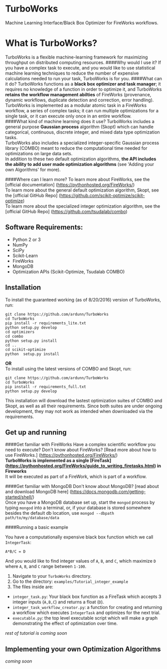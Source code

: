 # TurboWorks
Machine Learning Interface/Black Box Optimizer for FireWorks workflows.

# What is TurboWorks?
TurboWorks is a flexible machine-learning framework for maximizing throughput on distributed computing resources.
####Why would I use it?
If you have a complex task to execute, and you would like to use statistical machine learning techniques to reduce the number of expensive calculations needed
to run your task, TurboWorks is for you. 
####What can it do?
TurboWorks functions as a **black box optimizer and task manager**; it requires no knowledge of a function in order to optimize it, and TurboWorks **retains the workflow
management abilties** of FireWorks (provenance, dynamic workflows, duplicate detection and correction, error handling).   
TurboWorks is implemented as a modular atomic task in a FireWorks workflow, a series of complex tasks; it can run multiple optimizations for a single task, or it can execute
only once in an entire workflow.  
####What kind of machine learning does it use?
TurboWorks includes a general purpose **Gaussian process** algorithm (Skopt) which can handle categorical, continuous, discrete integer, and mixed data type optimization tasks.  
TurboWorks also includes a specialized integer-specific Gaussian process library (COMBO) meant to reduce the computational time needed for optimizations on large data sets.  
In addition to these two default optimization algorithms, **the API includes the ability to add user made optimization algorithms** (see 'Adding your own Algorithms' for more).

####Where can I learn more?
To learn more about FireWorks, see the [official documentation] (https://pythonhosted.org/FireWorks/)  
To learn more about the general default optimization algorithm, Skopt, see the [official GitHub Repo] (https://github.com/scikit-optimize/scikit-optimize)  
To learn more about the specialized integer optimization algorithm, see the [official GitHub Repo] (https://github.com/tsudalab/combo)

## Software Requirements:
- Python 2 or 3
- NumPy
- SciPy
- Scikit-Learn
- FireWorks
- MongoDB
- Optimization APIs (Scikit-Optimize, Tsudalab COMBO)

## Installation

To install the guaranteed working (as of 8/20/2016) version of TurboWorks, run:
```
git clone https://github.com/ardunn/TurboWorks
cd TurboWorks
pip install -r requirements_lite.txt
python setup.py develop
cd optimizers
cd combo
python setup.py install
cd .. 
cd scikit-optimize
python  setup.py install
```

**OR**  
To install using the latest versions of COMBO and Skopt, run:
```
git clone https://github.com/ardunn/TurboWorks
cd TurboWorks
pip install -r requirements_full.txt
python setup.py develop
```
This installation will download the lastest optimization suites of COMBO and Skopt, as well as all their requirements.
Since both suites are under ongoing development, they may not work as intended when downloaded via the requirements.


## Get up and running

####Get familiar with FireWorks
Have a complex scientific workflow you need to execute? Don't know about FireWorks? [Read more about how to use FireWorks.] (https://pythonhosted.org/FireWorks/)  
**TurboWorks is implemented as a single [FireTask] (https://pythonhosted.org/FireWorks/guide_to_writing_firetasks.html) in Fireworks**  
It will be executed as part of a FireWork, which is part of a workflow.    

####Get familiar with MongoDB
Don't know about MongoDB? [read about and download MongoDB here] (https://docs.mongodb.com/getting-started/shell/)  
Once you have a MongoDB database set up, start the `mongod` process by typing `mongod` into a terminal, or, if your database is stored somewhere  
besides the default db location, use `mongod --dbpath path/to/my/database/data`

####Running a basic example

You have a computationally expensive black box function which we call `IntegerTask`:
```
A*B/C = D
```
And you would like to find integer values of `A`, `B`, and `C`, which maximize `D` where `A`, `B`, and `C` range between `1-100`.   

1. Navigate to your `TurboWorks` directory.
2. Go to the directory: `examples/Tutorial_integer_example`
3. The files inside are:
  * `integer_task.py`: Your black box function as a FireTask which accepts 3 integer inputs (`A,B,C`) and returns a float (`D`). 
  * `integer_task_workflow_creator.py`: a function for creating and returning a workflow which executes `IntegerTask` and optimizes for the next trial. 
  * `executable.py`: the top level executable script which will make a graph demonstrating the effect of optimization over time. 

*rest of tutorial is coming soon*

## Implementing your own Optimization Algorithms
*coming soon*